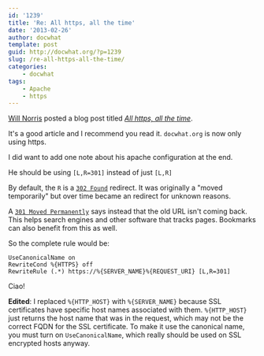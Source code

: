 ```yaml
---
id: '1239'
title: 'Re: All https, all the time'
date: '2013-02-26'
author: docwhat
template: post
guid: http://docwhat.org/?p=1239
slug: /re-all-https-all-the-time/
categories:
    - docwhat
tags:
    - Apache
    - https
---
```


[Will Norris](https://willnorris.com/) posted a blog post titled
[_All https, all the time_](https://willnorris.com/2012/12/all-https-all-the-time).

It's a good article and I recommend you read it. `docwhat.org` is now only
using https.

I did want to add one note about his apache configuration at the end.

He should be using `[L,R=301]` instead of just `[L,R]`

By default, the `R` is a [`302 Found`](http://en.wikipedia.org/wiki/HTTP_302)
redirect. It was originally a "moved temporarily" but over time became an
redirect for unknown reasons.

A [`301 Moved Permanently`](http://en.wikipedia.org/wiki/HTTP_301) says
instead that the old URL isn't coming back. This helps search engines and
other software that tracks pages. Bookmarks can also benefit from this as
well.

So the complete rule would be:

```apacheconf
UseCanonicalName on
RewriteCond %{HTTPS} off
RewriteRule (.*) https://%{SERVER_NAME}%{REQUEST_URI} [L,R=301]
```

Ciao!

**Edited**: I replaced `%{HTTP_HOST}` with `%{SERVER_NAME}` because SSL
certificates have specific host names associated with them. `%{HTTP_HOST}`
just returns the host name that was in the request, which may not be the
correct FQDN for the SSL certificate. To make it use the canonical name, you
must turn on `UseCanonicalName`, which really should be used on SSL encrypted
hosts anyway.
